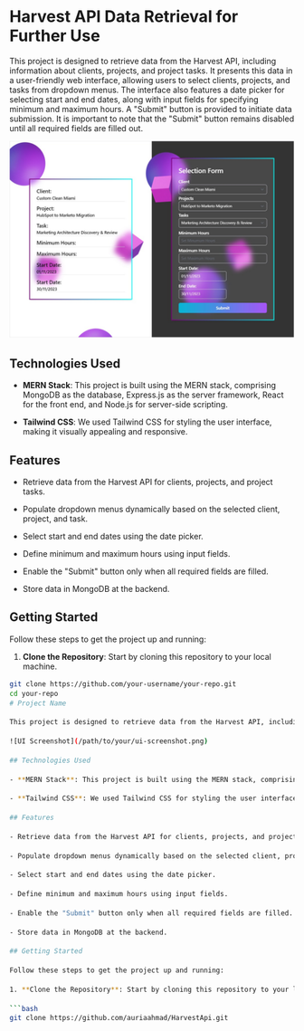 # Harvest API Data Retrieval for Further Use

This project is designed to retrieve data from the Harvest API, including information about clients, projects, and project tasks. It presents this data in a user-friendly web interface, allowing users to select clients, projects, and tasks from dropdown menus. The interface also features a date picker for selecting start and end dates, along with input fields for specifying minimum and maximum hours. A "Submit" button is provided to initiate data submission. It is important to note that the "Submit" button remains disabled until all required fields are filled out.

![UI Screenshot](src/assets/UI.jpg)

## Technologies Used

- **MERN Stack**: This project is built using the MERN stack, comprising MongoDB as the database, Express.js as the server framework, React for the front end, and Node.js for server-side scripting.

- **Tailwind CSS**: We used Tailwind CSS for styling the user interface, making it visually appealing and responsive.

## Features

- Retrieve data from the Harvest API for clients, projects, and project tasks.

- Populate dropdown menus dynamically based on the selected client, project, and task.

- Select start and end dates using the date picker.

- Define minimum and maximum hours using input fields.

- Enable the "Submit" button only when all required fields are filled.

- Store data in MongoDB at the backend.

## Getting Started

Follow these steps to get the project up and running:

1. **Clone the Repository**: Start by cloning this repository to your local machine.

```bash
git clone https://github.com/your-username/your-repo.git
cd your-repo
# Project Name

This project is designed to retrieve data from the Harvest API, including information about clients, projects, and project tasks. It presents this data in a user-friendly web interface, allowing users to select clients, projects, and tasks from dropdown menus. The interface also features a date picker for selecting start and end dates, along with input fields for specifying minimum and maximum hours. A "Submit" button is provided to initiate data submission. It is important to note that the "Submit" button remains disabled until all required fields are filled out.

![UI Screenshot](/path/to/your/ui-screenshot.png)

## Technologies Used

- **MERN Stack**: This project is built using the MERN stack, comprising MongoDB as the database, Express.js as the server framework, React for the front end, and Node.js for server-side scripting.

- **Tailwind CSS**: We used Tailwind CSS for styling the user interface, making it visually appealing and responsive.

## Features

- Retrieve data from the Harvest API for clients, projects, and project tasks.

- Populate dropdown menus dynamically based on the selected client, project, and task.

- Select start and end dates using the date picker.

- Define minimum and maximum hours using input fields.

- Enable the "Submit" button only when all required fields are filled.

- Store data in MongoDB at the backend.

## Getting Started

Follow these steps to get the project up and running:

1. **Clone the Repository**: Start by cloning this repository to your local machine.

```bash
git clone https://github.com/auriaahmad/HarvestApi.git

